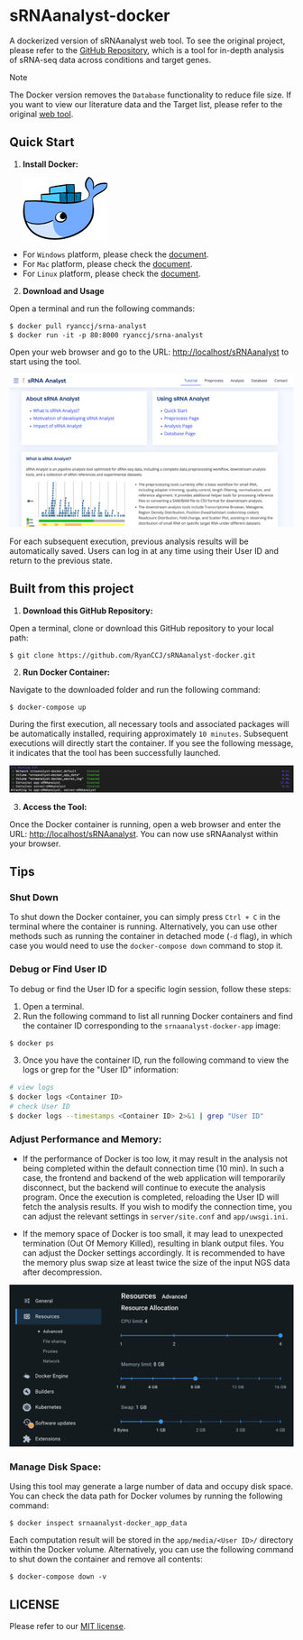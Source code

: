 # sRNAanalyst-docker

A dockerized version of sRNAanalyst web tool. To see the original project, please refer to the [GitHub Repository](https://github.com/RyanCCJ/sRNAanalyst), which is a tool for in-depth analysis of sRNA-seq data across conditions and target genes.

> [!NOTE]  
> The Docker version removes the `Database` functionality to reduce file size. If you want to view our literature data and the Target list, please refer to the original [web tool](https://cosbi7.ee.ncku.edu.tw/sRNAanalyst).

## Quick Start

1. **Install Docker:**

    <img src="app/static/img/docker.png" width=150 />

- For `Windows` platform, please check the [document](https://docs.docker.com/desktop/install/windows-install/).
- For `Mac` platform, please check the [document](https://docs.docker.com/desktop/install/mac-install/).
- For `Linux` platform, please check the [document](https://docs.docker.com/desktop/install/linux-install/).

2. **Download and Usage**

Open a terminal and run the following commands:
```
$ docker pull ryanccj/srna-analyst
$ docker run -it -p 80:8000 ryanccj/srna-analyst
```
Open your web browser and go to the URL: [http://localhost/sRNAanalyst](http://localhost/sRNAanalyst) to start using the tool.

<img src="app/static/img/demo0.png" />

For each subsequent execution, previous analysis results will be automatically saved. Users can log in at any time using their User ID and return to the previous state.

## Built from this project

1. **Download this GitHub Repository:**

Open a terminal, clone or download this GitHub repository to your local path:
```
$ git clone https://github.com/RyanCCJ/sRNAanalyst-docker.git
```

2. **Run Docker Container:**

Navigate to the downloaded folder and run the following command:
```
$ docker-compose up
```

During the first execution, all necessary tools and associated packages will be automatically installed, requiring approximately `10 minutes`. Subsequent executions will directly start the container. If you see the following message, it indicates that the tool has been successfully  launched.  

<img src="app/static/img/docker-compose-up.png" />

3. **Access the Tool:**

Once the Docker container is running, open a web browser and enter the URL: [http://localhost/sRNAanalyst](http://localhost/sRNAanalyst). You can now use sRNAanalyst within your browser.

## Tips
### Shut Down

To shut down the Docker container, you can simply press `Ctrl + C` in the terminal where the container is running. Alternatively, you can use other methods such as running the container in detached mode (`-d` flag), in which case you would need to use the `docker-compose down` command to stop it.

### Debug or Find User ID

To debug or find the User ID for a specific login session, follow these steps:
1. Open a terminal.
2. Run the following command to list all running Docker containers and find the container ID corresponding to the `srnaanalyst-docker-app` image:
```bash
$ docker ps
```
3. Once you have the container ID, run the following command to view the logs or grep for the "User ID" information:
```bash
# view logs
$ docker logs <Container ID> 
# check User ID
$ docker logs --timestamps <Container ID> 2>&1 | grep "User ID"
```

### Adjust Performance and Memory:

- If the performance of Docker is too low, it may result in the analysis not being completed within the default connection time (10 min). In such a case, the frontend and backend of the web application will temporarily disconnect, but the backend will continue to execute the analysis program. Once the execution is completed, reloading the User ID will fetch the analysis results. If you wish to modify the connection time, you can adjust the relevant settings in `server/site.conf` and `app/uwsgi.ini`.

- If the memory space of Docker is too small, it may lead to unexpected termination (Out Of Memory Killed), resulting in blank output files. You can adjust the Docker settings accordingly. It is recommended to have the memory plus swap size at least twice the size of the input NGS data after decompression.

<img src="app/static/img/resources.png" width='600'/>

### Manage Disk Space:

Using this tool may generate a large number of data and occupy disk space. You can check the data path for Docker volumes by running the following command:
```
$ docker inspect srnaanalyst-docker_app_data
```
Each computation result will be stored in the `app/media/<User ID>/` directory within the Docker volume. Alternatively, you can use the following command to shut down the container and remove all contents:
```
$ docker-compose down -v
```

## LICENSE
Please refer to our [MIT license](https://github.com/RyanCCJ/sRNAanalyst-docker/blob/master/LICENSE).
